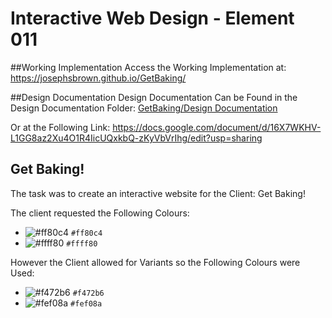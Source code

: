 # Interactive Web Design - Element 011

##Working Implementation
Access the Working Implementation at: https://josephsbrown.github.io/GetBaking/

##Design Documentation
Design Documentation Can be Found in the Design Documentation Folder: [GetBaking/Design Documentation]([https://www.google.com](https://github.com/JosephSBrown/GetBaking/tree/main/Design%20Documentation))

Or at the Following Link: https://docs.google.com/document/d/16X7WKHV-L1GG8az2Xu4O1R4IicUQxkbQ-zKyVbVrIhg/edit?usp=sharing

## Get Baking!
The task was to create an interactive website for the Client: Get Baking!

The client requested the Following Colours:
- ![#ff80c4](https://placehold.co/15x15/ff80c4/ff80c4.png) `#ff80c4`
- ![#ffff80](https://placehold.co/15x15/ffff80/ffff80.png) `#ffff80`

However the Client allowed for Variants so the Following Colours were Used:
- ![#f472b6](https://placehold.co/15x15/f472b6/f472b6.png) `#f472b6`
- ![#fef08a](https://placehold.co/15x15/fef08a/fef08a.png) `#fef08a`
